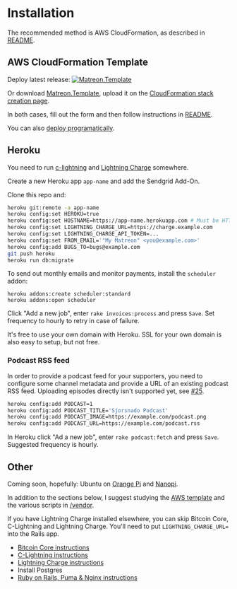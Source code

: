 # Installation

The recommended method is AWS CloudFormation, as described in [README](/README#deploy-to-aws).

## AWS CloudFormation Template

Deploy latest release: [![Matreon.Template](https://docs.aws.amazon.com/AWSCloudFormation/latest/UserGuide/images/cloudformation-launch-stack-button.png)](https://eu-central-1.console.aws.amazon.com/cloudformation/home?region=eu-central-1#/stacks/create/review?stackName=Matreon&templateURL=https:%2F%2Fs3.eu-central-1.amazonaws.com%2Fmatreon%2FMatreon.Template)

Or download [Matreon.Template](vendor/AWS/Matreon.Template), upload it on the [CloudFormation stack creation page](https://eu-central-1.console.aws.amazon.com/cloudformation/home?region=eu-central-1&stackName=Matreon#/stacks/new).

In both cases, fill out the form and then follow instructions in [README](/README#deploy-to-aws).

You can also [deploy programatically](/vendor/AWS#deploy).

## Heroku

You need to run [c-lightning](https://github.com/ElementsProject/lightning) and [Lightning Charge](https://github.com/ElementsProject/lightning-charge) somewhere.

Create a new Heroku app `app-name` and add the Sendgrid Add-On.

Clone this repo and:

```sh
heroku git:remote -a app-name
heroku config:set HEROKU=true
heroku config:set HOSTNAME=https://app-name.herokuapp.com # Must be HTTPS
heroku config:set LIGHTNING_CHARGE_URL=https://charge.example.com
heroku config:set LIGHTNING_CHARGE_API_TOKEN=...
heroku config:set FROM_EMAIL='"My Matreon" <you@example.com>'
heroku config:add BUGS_TO=bugs@example.com
git push heroku
heroku run db:migrate
```

To send out monthly emails and monitor payments, install the `scheduler` addon:

```
heroku addons:create scheduler:standard
heroku addons:open scheduler
```

Click "Add a new job", enter `rake invoices:process` and press `Save`. Set frequency to hourly to retry in case of failure.

It's free to use your own domain with Heroku. SSL for your own domain is also easy to setup, but not free.

### Podcast RSS feed

In order to provide a podcast feed for your supporters, you need to configure
some channel metadata and provide a URL of an existing podcast RSS feed. Uploading 
episodes directly isn't supported yet, see [#25](https://github.com/Sjors/matreon/issues/25).

```sh
heroku config:add PODCAST=1
heroku config:add PODCAST_TITLE='Sjorsnado Podcast'
heroku config:add PODCAST_IMAGE=https://example.com/podcast.png
heroku config:add PODCAST_URL=https://example.com/podcast.rss
```

In Heroku click "Ad a new job", enter `rake podcast:fetch` and press `Save`. Suggested frequency is hourly.

## Other

Coming soon, hopefully: Ubuntu on [Orange Pi](https://github.com/Sjors/matreon/issues/53) and [Nanopi](https://github.com/Sjors/matreon/issues/54).

In addition to the sections below, I suggest studying the [AWS template](/vendor/AWS/Matreon.Template) and the various scripts in [/vendor](/vendor).

If you have Lightning Charge installed elsewhere, you can skip Bitcoin Core, C-Lightning and Lightning Charge. You'll need to put `LIGHTNING_CHARGE_URL=` into the Rails app.

* [Bitcoin Core instructions](/vendor/bitcoin#install)
* [C-Lightning instructions](/vendor/lightning#install)
* [Lightning Charge instructions](/vendor/charge#install)
* Install Postgres
* [Ruby on Rails, Puma & Nginx instructions](/vendor/www#install)
